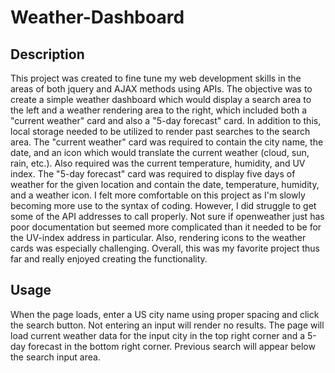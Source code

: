# Weather-Dashboard

## Description
This project was created to fine tune my web development skills in the areas of both jquery and AJAX methods using APIs. The objective was to create a simple weather dashboard which would display a search area to the left and a weather rendering area to the right, which included both a "current weather" card and also a "5-day forecast" card. In addition to this, local storage needed to be utilized to render past searches to the search area. The "current weather" card was required to contain the city name, the date, and an icon which would translate the current weather (cloud, sun, rain, etc.). Also required was the current temperature, humidity, and UV index. The "5-day forecast" card was required to display five days of weather for the given location and contain the date, temperature, humidity, and a weather icon. I felt more comfortable on this project as I'm slowly becoming more use to the syntax of coding. However, I did struggle to get some of the API addresses to call properly. Not sure if openweather just has poor documentation but seemed more complicated than it needed to be for the UV-index address in particular. Also, rendering icons to the weather cards was especially challenging. Overall, this was my favorite project thus far and really enjoyed creating the functionality.

## Usage
When the page loads, enter a US city name using proper spacing and click the search button. Not entering an input will render no results.
The page will load current weather data for the input city in the top right corner and a 5-day forecast in the bottom right corner.
Previous search will appear below the search input area.